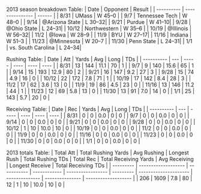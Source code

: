 2013 season breakdown Table:
| Date       | Opponent        | Result |
| ---------- | --------------- | ------ |
| 8/31       | UMass           | W 45–0 |
| 9/7        | Tennessee Tech  | W 48–0 |
| 9/14       | @Arizona State  | L 30–32|
| 9/21       | Purdue          | W 41–10|
| 9/28       | @Ohio State     | L 24–31|
| 10/12      | Northwestern    | W 35–6 |
| 10/19      | @Illinois       | W 56–32|
| 11/2       | @Iowa           | W 28–9 |
| 11/9       | BYU             | W 27–17|
| 11/16      | Indiana         | W 51–3 |
| 11/23      | @Minnesota      | W 20–7 |
| 11/30      | Penn State      | L 24–31|
| 1/1        | vs. South Carolina | L 24–34|


Rushing Table:
| Date       | Att | Yards | Avg  | Long | TDs  |
| ---------- | --- | ----- | ---- | ---- | ---- |
| 8/31       | 13  | 144   | 11.1 | 70   | 1    |
| 9/7        | 9   | 140   | 15.6 | 65   | 1    |
| 9/14       | 15  | 193   | 12.9 | 80   | 2    |
| 9/21       | 16  | 147   | 9.2  | 27   | 3    |
| 9/28       | 15  | 74    | 4.9  | 16   | 0    |
| 10/12      | 22  | 172   | 7.8  | 71   | 1    |
| 10/19      | 17  | 142   | 8.4  | 28   | 3    |
| 11/2       | 17  | 62    | 3.6  | 13   | 0    |
| 11/9       | 19  | 86    | 4.5  | 23   | 0    |
| 11/16      | 13  | 146   | 11.2 | 44   | 1    |
| 11/23      | 12  | 69    | 5.8  | 13   | 0    |
| 11/30      | 13  | 91    | 7.0  | 14   | 0    |
| 1/1        | 25  | 143   | 5.7  | 20   | 0    |


Receiving Table:
| Date       | Rec | Yards | Avg  | Long | TDs  |
| ---------- | --- | ----- | ---- | ---- | ---- |
| 8/31       | 0   | 0     | 0.0  | 0    | 0    |
| 9/7        | 0   | 0     | 0.0  | 0    | 0    |
| 9/14       | 0   | 0     | 0.0  | 0    | 0    |
| 9/21       | 0   | 0     | 0.0  | 0    | 0    |
| 9/28       | 0   | 0     | 0.0  | 0    | 0    |
| 10/12      | 1   | 10    | 10.0 | 10   | 0    |
| 10/19      | 0   | 0     | 0.0  | 0    | 0    |
| 11/2       | 0   | 0     | 0.0  | 0    | 0    |
| 11/9       | 0   | 0     | 0.0  | 0    | 0    |
| 11/16      | 0   | 0     | 0.0  | 0    | 0    |
| 11/23      | 0   | 0     | 0.0  | 0    | 0    |
| 11/30      | 0   | 0     | 0.0  | 0    | 0    |
| 1/1        | 0   | 0     | 0.0  | 0    | 0    |


2013 totals Table:
| Total Att | Total Rushing Yards | Avg Rushing | Longest Rush | Total Rushing TDs | Total Rec | Total Receiving Yards | Avg Receiving | Longest Receive | Total Receiving TDs |
| --------- | ------------------- | ----------- | ------------ | ----------------- | --------- | --------------------- | -------------- | --------------- | ------------------- |
| 206       | 1609                | 7.8         | 80          | 12                | 1         | 10                    | 10.0           | 10              | 0                   |